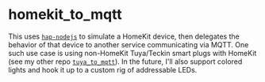 # homekit_to_mqtt

This uses [`hap-nodejs`](https://github.com/KhaosT/HAP-NodeJS) to simulate a HomeKit device, then delegates the behavior of that device to another service communicating via MQTT. One such use case is using non-HomeKit Tuya/Teckin smart plugs with HomeKit (see my other repo [`tuya_to_mqtt`](https://github.com/mattbroussard/tuya_to_mqtt)). In the future, I'll also support colored lights and hook it up to a custom rig of addressable LEDs.